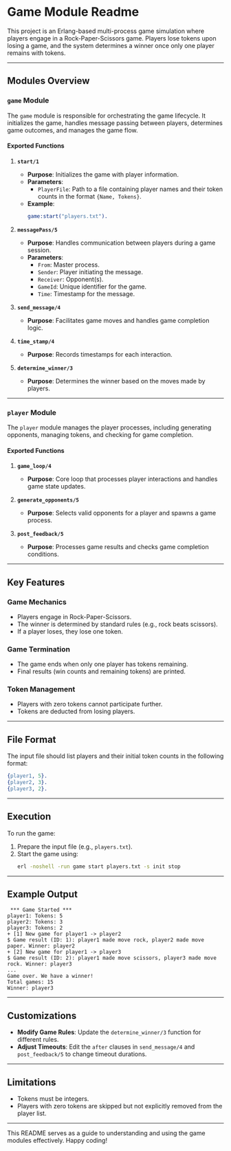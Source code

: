 # **Game Module Readme**

This project is an Erlang-based multi-process game simulation where players engage in a Rock-Paper-Scissors game. Players lose tokens upon losing a game, and the system determines a winner once only one player remains with tokens.

---

## **Modules Overview**

### **`game` Module**
The `game` module is responsible for orchestrating the game lifecycle. It initializes the game, handles message passing between players, determines game outcomes, and manages the game flow.

#### **Exported Functions**
1. **`start/1`**
   - **Purpose**: Initializes the game with player information.
   - **Parameters**: 
     - `PlayerFile`: Path to a file containing player names and their token counts in the format `{Name, Tokens}`.
   - **Example**:
     ```erlang
     game:start("players.txt").
     ```

2. **`messagePass/5`**
   - **Purpose**: Handles communication between players during a game session.
   - **Parameters**: 
     - `From`: Master process.
     - `Sender`: Player initiating the message.
     - `Receiver`: Opponent(s).
     - `GameId`: Unique identifier for the game.
     - `Time`: Timestamp for the message.

3. **`send_message/4`**
   - **Purpose**: Facilitates game moves and handles game completion logic.

4. **`time_stamp/4`**
   - **Purpose**: Records timestamps for each interaction.

5. **`determine_winner/3`**
   - **Purpose**: Determines the winner based on the moves made by players.

---

### **`player` Module**
The `player` module manages the player processes, including generating opponents, managing tokens, and checking for game completion.

#### **Exported Functions**
1. **`game_loop/4`**
   - **Purpose**: Core loop that processes player interactions and handles game state updates.

2. **`generate_opponents/5`**
   - **Purpose**: Selects valid opponents for a player and spawns a game process.

3. **`post_feedback/5`**
   - **Purpose**: Processes game results and checks game completion conditions.

---

## **Key Features**

### **Game Mechanics**
- Players engage in Rock-Paper-Scissors.
- The winner is determined by standard rules (e.g., rock beats scissors).
- If a player loses, they lose one token.

### **Game Termination**
- The game ends when only one player has tokens remaining.
- Final results (win counts and remaining tokens) are printed.

### **Token Management**
- Players with zero tokens cannot participate further.
- Tokens are deducted from losing players.

---

## **File Format**

The input file should list players and their initial token counts in the following format:
```erlang
{player1, 5}.
{player2, 3}.
{player3, 2}.
```

---

## **Execution**

To run the game:
1. Prepare the input file (e.g., `players.txt`).
2. Start the game using:
   ```bash
   erl -noshell -run game start players.txt -s init stop
   ```

---

## **Example Output**

```plaintext
 *** Game Started ***
player1: Tokens: 5
player2: Tokens: 3
player3: Tokens: 2
+ [1] New game for player1 -> player2
$ Game result (ID: 1): player1 made move rock, player2 made move paper. Winner: player2
+ [2] New game for player1 -> player3
$ Game result (ID: 2): player1 made move scissors, player3 made move rock. Winner: player3
...
Game over. We have a winner!
Total games: 15
Winner: player3
```

---

## **Customizations**
- **Modify Game Rules**: Update the `determine_winner/3` function for different rules.
- **Adjust Timeouts**: Edit the `after` clauses in `send_message/4` and `post_feedback/5` to change timeout durations.

---

## **Limitations**
- Tokens must be integers.
- Players with zero tokens are skipped but not explicitly removed from the player list.

---

This README serves as a guide to understanding and using the game modules effectively. Happy coding!
